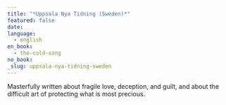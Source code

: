 ```yaml
---
title: "*Uppsala Nya Tidning (Sweden)*"
featured: false
date:
language:
  - english
en_book:
  - the-cold-song
no_book:
_slug: uppsala-nya-tidning-sweden
---
```


Masterfully written about fragile love, deception, and guilt, and about the difficult art of protecting what is most precious.

